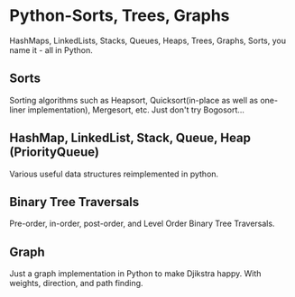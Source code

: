 # Python-Sorts, Trees, Graphs
HashMaps, LinkedLists, Stacks, Queues, Heaps, Trees, Graphs, Sorts, you name it - all in Python. 

## Sorts
Sorting algorithms such as Heapsort, Quicksort(in-place as well as one-liner implementation), Mergesort, etc. Just don't try Bogosort...

## HashMap, LinkedList, Stack, Queue, Heap (PriorityQueue)
Various useful data structures reimplemented in python.

## Binary Tree Traversals
Pre-order, in-order, post-order, and Level Order Binary Tree Traversals. 

## Graph
Just a graph implementation in Python to make Djikstra happy. With weights, direction, and path finding. 
